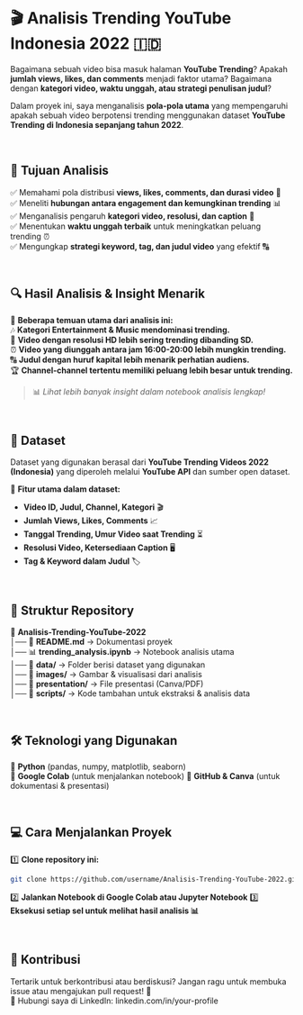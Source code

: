 # 🎬 Analisis Trending YouTube Indonesia 2022 🇮🇩  

Bagaimana sebuah video bisa masuk halaman **YouTube Trending**? Apakah **jumlah views, likes, dan comments** menjadi faktor utama? Bagaimana dengan **kategori video, waktu unggah, atau strategi penulisan judul**?  

Dalam proyek ini, saya menganalisis **pola-pola utama** yang mempengaruhi apakah sebuah video berpotensi trending menggunakan dataset **YouTube Trending di Indonesia sepanjang tahun 2022**.  

<br>

## 📌 Tujuan Analisis  
✅ Memahami pola distribusi **views, likes, comments, dan durasi video** 🎥  
✅ Meneliti **hubungan antara engagement dan kemungkinan trending** 📊  
✅ Menganalisis pengaruh **kategori video, resolusi, dan caption** 📌  
✅ Menentukan **waktu unggah terbaik** untuk meningkatkan peluang trending ⏰  
✅ Mengungkap **strategi keyword, tag, dan judul video** yang efektif 🔠  

<br>

## 🔍 Hasil Analisis & Insight Menarik  
📢 **Beberapa temuan utama dari analisis ini:**  
🎶 **Kategori Entertainment & Music mendominasi trending.**  
🎥 **Video dengan resolusi HD lebih sering trending dibanding SD.**  
⏰ **Video yang diunggah antara jam 16:00-20:00 lebih mungkin trending.**  
🔠 **Judul dengan huruf kapital lebih menarik perhatian audiens.**  
🏆 **Channel-channel tertentu memiliki peluang lebih besar untuk trending.**  

> 📊 *Lihat lebih banyak insight dalam notebook analisis lengkap!*  

<br>

## 📂 Dataset  
Dataset yang digunakan berasal dari **YouTube Trending Videos 2022 (Indonesia)** yang diperoleh melalui **YouTube API** dan sumber open dataset.  

📌 **Fitur utama dalam dataset:**  
- **Video ID, Judul, Channel, Kategori** 🎬  
- **Jumlah Views, Likes, Comments** 📈  
- **Tanggal Trending, Umur Video saat Trending** ⏳  
- **Resolusi Video, Ketersediaan Caption** 🖥️  
- **Tag & Keyword dalam Judul** 🏷️  

<br>

## 🚀 Struktur Repository  
📂 **Analisis-Trending-YouTube-2022**  
│── 📜 **README.md** → Dokumentasi proyek  
│── 📊 **trending_analysis.ipynb** → Notebook analisis utama  
│── 📂 **data/** → Folder berisi dataset yang digunakan  
│── 📂 **images/** → Gambar & visualisasi dari analisis  
│── 📂 **presentation/** → File presentasi (Canva/PDF)  
│── 📂 **scripts/** → Kode tambahan untuk ekstraksi & analisis data  

<br>

## 🛠️ Teknologi yang Digunakan  
🔹 **Python** (pandas, numpy, matplotlib, seaborn)  
🔹 **Google Colab** (untuk menjalankan notebook) 
🔹 **GitHub & Canva** (untuk dokumentasi & presentasi)  

<br>

## 💻 Cara Menjalankan Proyek  
1️⃣ **Clone repository ini:**  
```bash
git clone https://github.com/username/Analisis-Trending-YouTube-2022.git
```
2️⃣ **Jalankan Notebook di Google Colab atau Jupyter Notebook**
3️⃣ **Eksekusi setiap sel untuk melihat hasil analisis 📊**

<br>

## 🤝 Kontribusi
Tertarik untuk berkontribusi atau berdiskusi? Jangan ragu untuk membuka issue atau mengajukan pull request! 🚀
<br>
📩 Hubungi saya di LinkedIn: linkedin.com/in/your-profile

